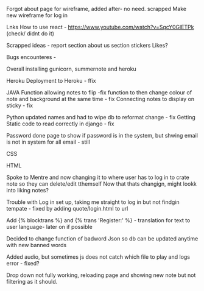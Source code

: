 Forgot about page for wireframe, added after- no need. scrapped
Make new wireframe for log in

Lnks 
How to use react - https://www.youtube.com/watch?v=SqcY0GlETPk (check/ didnt do it)

Scrapped ideas - 
report section
about us section
stickers
Likes?

Bugs encounteres - 

Overall
installing gunicorn, summernote and heroku

Heroku
Deployment to Heroku - ffix

JAVA
Function allowing notes to flip -fix
function to then change colour of note and background at the same time - fix
Connecting notes to display on sticky - fix


Python
updated names and had to wipe db to reformat change - fix
Getting Static code to read correctly in django - fix

Password done page to show if password is in the system, but shwing email is not in system for all email - still

CSS

HTML

Spoke to Mentre and now changing it to where user has to log in to crate note so they can delete/edit tthemself
Now that thats changign, might lookk into liking notes?

Trouble with Log in set up, taking me straight to log in but not findgin tempate - fixed by adding quote/login.html to url

Add {% blocktrans %} and {% trans 'Register:' %} - translation for text to user language- later on if possible

Decided to change function of badword Json so db can be updated anytime with new banned words

Added audio, but sometimes js does not catch which file to play and logs error - fixed?

Drop down not fully working, reloading page and showing new note but not filtering as it should. 